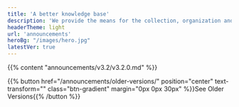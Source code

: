 ```yaml
---
title: 'A better knowledge base'
description: 'We provide the means for the collection, organization and computerized retrieval of knowledge'
headerTheme: light
url: 'announcements'
heroBg: "/images/hero.jpg"
latestVer: true
---
```


{{% content "announcements/v3.2/v3.2.0.md" %}}

{{% button href="/announcements/older-versions/"  position="center" text-transform="" class="btn-gradient" margin="0px 0px 30px"  %}}See Older Versions{{% /button %}}
